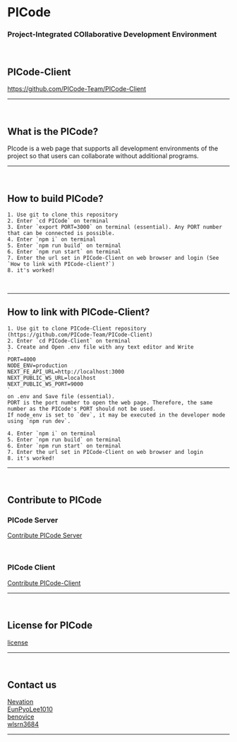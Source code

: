 # PICode

### Project-Integrated COllaborative Development Environment

<br>

## PICode-Client

<https://github.com/PICode-Team/PICode-Client>

---

<br>

## What is the PICode?

PIcode is a web page that supports all development environments of the project so that users can collaborate without additional programs.

---

<br>

## How to build PICode?

```
1. Use git to clone this repository
2. Enter `cd PICode` on terminal
3. Enter `export PORT=3000` on terminal (essential). Any PORT number that can be connected is possible.
4. Enter `npm i` on terminal
5. Enter `npm run build` on terminal
6. Enter `npm run start` on terminal
7. Enter the url set in PICode-Client on web browser and login (See `How to link with PICode-client?`)
8. it's worked!
```

<br>

---

## How to link with PICode-Client?

```
1. Use git to clone PICode-Client repository (https://github.com/PICode-Team/PICode-Client)
2. Enter `cd PICode-Client` on terminal
3. Create and Open .env file with any text editor and Write
`
PORT=4000
NODE_ENV=production
NEXT_FE_API_URL=http://localhost:3000
NEXT_PUBLIC_WS_URL=localhost
NEXT_PUBLIC_WS_PORT=9000
`
on .env and Save file (essential).
PORT is the port number to open the web page. Therefore, the same number as the PICode's PORT should not be used.
If node_env is set to `dev`, it may be executed in the developer mode using `npm run dev`.

4. Enter `npm i` on terminal
5. Enter `npm run build` on terminal
6. Enter `npm run start` on terminal
7. Enter the url set in PICode-Client on web browser and login
8. it's worked!

```

---

<br>

## Contribute to PICode

### PICode Server

[Contribute PICode Server](https://github.com/PICode-Team/PICode/blob/develop/contribute.md)

<br>

### PICode Client

[Contribute PICode-Client](https://github.com/PICode-Team/PICode/blob/develop/contribute.md)

---

<br>

## License for PICode

[license](https://github.com/PICode-Team/PICode/blob/develop/license.md)

---

<br>

## Contact us

[Nevation](https://github.com/Nevation) <br>
[EunPyoLee1010](https://github.com/EunPyoLee1010)<br>
[benovice](https://github.com/benovice)<br>
[wlsrn3684](https://github.com/wlsrn3684)<br>

---
